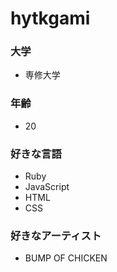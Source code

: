 # hytkgami
### 大学
- 専修大学
### 年齢 
- 20
### 好きな言語
- Ruby
- JavaScript
- HTML
- CSS
### 好きなアーティスト
- BUMP OF CHICKEN

